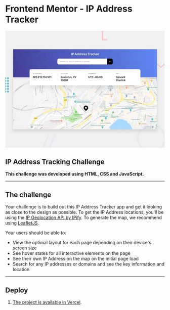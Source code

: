 # Frontend Mentor - IP Address Tracker

![Design preview for the IP Address Tracker coding challenge](./design/desktop-preview.jpg)

## IP Address Tracking Challenge

**This challenge was developed using HTML, CSS and JavaScript.**

---

## The challenge

Your challenge is to build out this IP Address Tracker app and get it looking as close to the design as possible. To get the IP Address locations, you'll be using the [IP Geolocation API by IPify](https://geo.ipify.org/). To generate the map, we recommend using [LeafletJS](https://leafletjs.com/).

Your users should be able to:

- View the optimal layout for each page depending on their device's screen size
- See hover states for all interactive elements on the page
- See their own IP Address on the map on the initial page load
- Search for any IP addresses or domains and see the key information and location

---

## Deploy

1. [The project is available in Vercel](https://ip-address-tracker-git-main.carolinavero.vercel.app/).